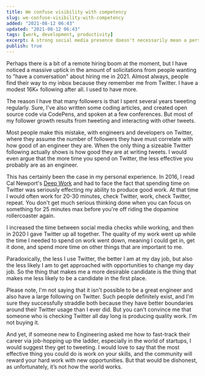 ```yaml
---
title: We confuse visibility with competency
slug: we-confuse-visibility-with-competency
added: "2021-08-12 06:43"
updated: "2021-08-12 06:43"
tags: [work, development, productivity]
excerpt: A strong social media presence doesn't necessarily mean a person is any good at their job.
publish: true
---
```


Perhaps there is a bit of a remote hiring boom at the moment, but I have noticed a massive uptick in the amount of solicitations from people wanting to "have a conversation" about hiring me in 2021. Almost always, people find their way to my inbox because they remember me from Twitter. I have a modest 16K+ following after all. I used to have more.

The reason I have that many followers is that I spent several years tweeting regularly. Sure, I've also written some coding articles, and created open source code via CodePens, and spoken at a few conferences. But most of my follower growth results from tweeting and interacting with other tweets. 

Most people make this mistake, with engineers and developers on Twitter, where they assume the number of followers they have must correlate with how good of an engineer they are. When the only thing a sizeable Twitter following actually shows is how good they are at writing tweets. I would even argue that the more time you spend on Twitter, the less effective you probably are as an engineer.

This has certainly been the case in my personal experience. In 2016, I read Cal Newport's [Deep Work](https://www.calnewport.com/books/deep-work/) and had to face the fact that spending time on Twitter was seriously effecting my ability to produce good work. At that time I would often work for 20-30 minutes, check Twitter, work, check Twitter, repeat. You don't get much serious thinking done when you can focus on something for 25 minutes max before you're off riding the dopamine rollercoaster again.

I increased the time between social media checks while working, and then in 2020 I gave Twitter up all together. The quality of my work went up while the time I needed to spend on work went down, meaning I could get in, get it done, and spend more time on other things that are important to me. 

Paradoxically, the less I use Twitter, the better I am at my day job, but also the less likely I am to get approached with opportunities to change my day job. So the thing that makes me a more desirable candidate is the thing that makes me less likely to be a candidate in the first place. 

Please note, I'm not saying that it isn't possible to be a great engineer and also have a large following on Twitter. Such people definitely exist, and I'm sure they successfully straddle both because they have better boundaries around their Twitter usage than I ever did. But you can't convince me that someone who is checking Twitter all day long is producing quality work. I'm not buying it. 

And yet, if someone new to Engineering asked me how to fast-track their career via job-hopping up the ladder, especially in the world of startups, I would suggest they get to tweeting. I would love to say that the most effective thing you could do is work on your skills, and the community will reward your hard work with new opportunities. But that would be dishonest, as unfortunately, it’s not how the world works.

